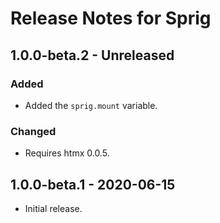 # Release Notes for Sprig

## 1.0.0-beta.2 - Unreleased
### Added
- Added the `sprig.mount` variable.

### Changed
- Requires htmx 0.0.5.

## 1.0.0-beta.1 - 2020-06-15
- Initial release.
